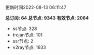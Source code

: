 更新时间2022-08-13 06:11:47

**总订阅: 64**
**总节点: 9343**
**有效节点: 2064**
- ss节点: 328
- trojan节点: 101
- ssr节点: 2
- v2ray节点: 1633
